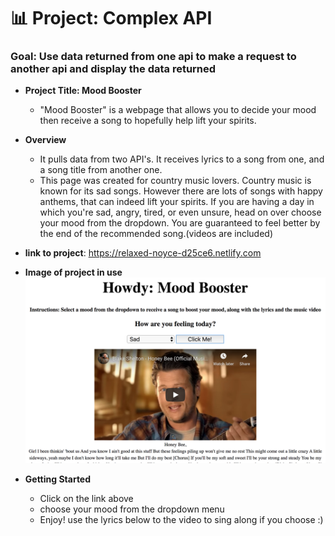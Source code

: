 # 📊 Project: Complex API

### Goal: Use data returned from one api to make a request to another api and display the data returned

* **Project Title: Mood Booster**
  - "Mood Booster" is a webpage that allows you to decide your mood then receive a song  to hopefully help lift your spirits.


* **Overview**
  - It pulls data from two API's. It receives lyrics to a song from one, and a song title from another one.
  - This page was created for country music lovers. Country music is known for its sad songs. However there are lots of songs with happy anthems, that can indeed lift your spirits. If you are having a day in which you're sad, angry, tired, or even unsure, head on over choose your mood from the dropdown. You are guaranteed to feel better by the end of the recommended song.(videos are included)

* **link to project**: https://relaxed-noyce-d25ce6.netlify.com

* **Image of project in use**
![](complex/moodBooster.png)


* **Getting Started**
  - Click on the link above
  - choose your mood from the dropdown menu
  - Enjoy! use the lyrics below to the video to sing along if you choose :)

